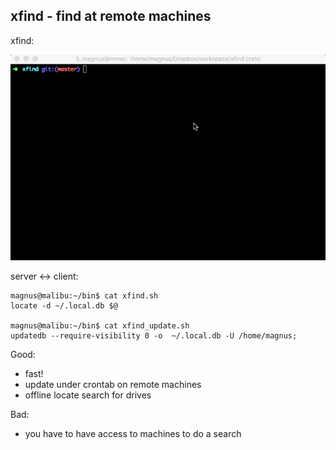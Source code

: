 xfind - find at remote machines
-------------------------------------------------------------------------------
xfind:

![](doc/demo.gif)

server <-> client:

    magnus@malibu:~/bin$ cat xfind.sh
    locate -d ~/.local.db $@

    magnus@malibu:~/bin$ cat xfind_update.sh
    updatedb --require-visibility 0 -o  ~/.local.db -U /home/magnus;

Good:

- fast!
- update under crontab on remote machines
- offline locate search for drives

Bad:

- you have to have access to machines to do a search
